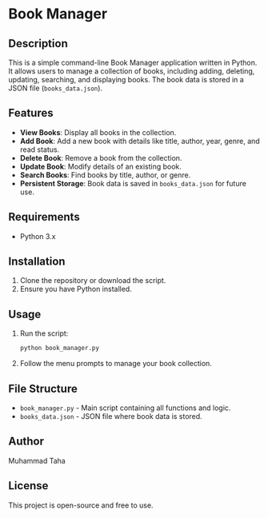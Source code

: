 # Book Manager

## Description
This is a simple command-line Book Manager application written in Python. It allows users to manage a collection of books, including adding, deleting, updating, searching, and displaying books. The book data is stored in a JSON file (`books_data.json`).

## Features
- **View Books**: Display all books in the collection.
- **Add Book**: Add a new book with details like title, author, year, genre, and read status.
- **Delete Book**: Remove a book from the collection.
- **Update Book**: Modify details of an existing book.
- **Search Books**: Find books by title, author, or genre.
- **Persistent Storage**: Book data is saved in `books_data.json` for future use.

## Requirements
- Python 3.x

## Installation
1. Clone the repository or download the script.
2. Ensure you have Python installed.

## Usage
1. Run the script:
   ```sh
   python book_manager.py
   ```
2. Follow the menu prompts to manage your book collection.

## File Structure
- `book_manager.py` - Main script containing all functions and logic.
- `books_data.json` - JSON file where book data is stored.

## Author
Muhammad Taha

## License
This project is open-source and free to use.

